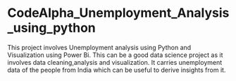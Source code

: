 # CodeAlpha_Unemployment_Analysis_using_python
This project involves Unemployment analysis using Python and Visualization using Power Bi. This can be a good data science project as it involves data cleaning,analysis and visualization.
It carries unemployment data of the people from India which can be useful to derive insights from it.
